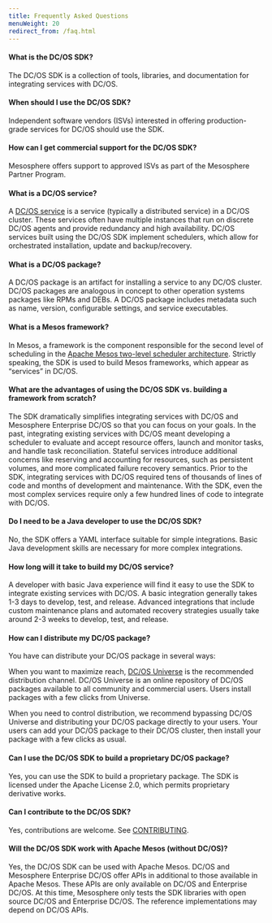 ```yaml
---
title: Frequently Asked Questions
menuWeight: 20
redirect_from: /faq.html
---
```


#### __What is the DC/OS SDK?__

  The DC/OS SDK is a collection of tools, libraries, and documentation for integrating services with DC/OS.

#### __When should I use the DC/OS SDK?__

  Independent software vendors (ISVs) interested in offering production-grade services for DC/OS should use the SDK.

#### __How can I get commercial support for the DC/OS SDK?__

  Mesosphere offers support to approved ISVs as part of the Mesosphere Partner Program.

#### __What is a DC/OS service?__

  A [DC/OS service](https://dcos.io/docs/latest/overview/concepts/#dcos-service) is a service (typically a distributed service) in a DC/OS cluster. These services often have multiple instances that run on discrete DC/OS agents and provide redundancy and high availability. DC/OS services built using the DC/OS SDK implement schedulers, which allow for orchestrated installation, update and backup/recovery.

#### __What is a DC/OS package?__

  A DC/OS package is an artifact for installing a service to any DC/OS cluster. DC/OS packages are analogous in concept to other operation systems packages like RPMs and DEBs. A DC/OS package includes metadata such as name, version, configurable settings, and service executables.

#### __What is a Mesos framework?__

  In Mesos, a framework is the component responsible for the second level of scheduling in the [Apache Mesos two-level scheduler architecture](http://mesos.apache.org/documentation/latest/architecture/). Strictly speaking, the SDK is used to build Mesos frameworks, which appear as “services” in DC/OS.

#### __What are the advantages of using the DC/OS SDK vs. building a framework from scratch?__

  The SDK dramatically simplifies integrating services with DC/OS and Mesosphere Enterprise DC/OS so that you can focus on your goals. In the past, integrating existing services with DC/OS meant developing a scheduler to evaluate and accept resource offers, launch and monitor tasks, and handle task reconciliation. Stateful services introduce additional concerns like reserving and accounting for resources, such as persistent volumes, and more complicated failure recovery semantics. Prior to the SDK, integrating services with DC/OS required tens of thousands of lines of code and months of development and maintenance. With the SDK, even the most complex services require only a few hundred lines of code to integrate with DC/OS.

#### __Do I need to be a Java developer to use the DC/OS SDK?__

  No, the SDK offers a YAML interface suitable for simple integrations. Basic Java development skills are necessary for more complex integrations.

#### __How long will it take to build my DC/OS service?__

  A developer with basic Java experience will find it easy to use the SDK to integrate existing services with DC/OS. A basic integration generally takes 1-3 days to develop, test, and release. Advanced integrations that include custom maintenance plans and automated recovery strategies usually take around 2-3 weeks to develop, test, and release.

#### __How can I distribute my DC/OS package?__

  You have can distribute your DC/OS package in several ways:

  When you want to maximize reach, [DC/OS Universe](https://github.com/mesosphere/Universe) is the recommended distribution channel. DC/OS Universe is an online repository of DC/OS packages available to all community and commercial users. Users install packages with a few clicks from Universe.

  When you need to control distribution, we recommend bypassing DC/OS Universe and distributing your DC/OS package directly to your users. Your users can add your DC/OS package to their DC/OS cluster, then install your package with a few clicks as usual.

#### __Can I use the DC/OS SDK to build a proprietary DC/OS package?__

  Yes, you can use the SDK to build a proprietary package. The SDK is licensed under the Apache License 2.0, which permits proprietary derivative works.

#### __Can I contribute to the DC/OS SDK?__

  Yes, contributions are welcome. See [CONTRIBUTING](../../CONTRIBUTING.md).

#### __Will the DC/OS SDK work with Apache Mesos (without DC/OS)?__

  Yes, the DC/OS SDK can be used with Apache Mesos. DC/OS and Mesosphere Enterprise DC/OS offer APIs in additional to those available in Apache Mesos. These APIs are only available on DC/OS and Enterprise DC/OS. At this time, Mesosphere only tests the SDK libraries with open source DC/OS and Enterprise DC/OS. The reference implementations may depend on DC/OS APIs.
